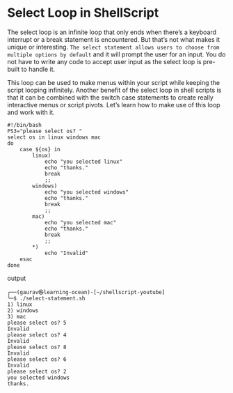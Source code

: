 # Select Loop in ShellScript


The select loop is an infinite loop that only ends when there’s a keyboard interrupt or a break statement is encountered. But that’s not what makes it unique or interesting. `The select statement allows users to choose from multiple options by default` and it will prompt the user for an input. You do not have to write any code to accept user input as the select loop is pre-built to handle it.

This loop can be used to make menus within your script while keeping the script looping infinitely. Another benefit of the select loop in shell scripts is that it can be combined with the switch case statements to create really interactive menus or script pivots. Let’s learn how to make use of this loop and work with it.
```
#!/bin/bash
PS3="please select os? "
select os in linux windows mac
do
    case ${os} in
        linux)
            echo "you selected linux"
            echo "thanks."
            break
            ;;
        windows)
            echo "you selected windows"
            echo "thanks."
            break
            ;;
        mac)
            echo "you selected mac"
            echo "thanks."
            break
            ;;
        *)
            echo "Invalid"
    esac
done
```
output
```
┌──(gaurav㉿learning-ocean)-[~/shellscript-youtube]
└─$ ./select-statement.sh
1) linux
2) windows
3) mac
please select os? 5
Invalid
please select os? 4
Invalid
please select os? 8
Invalid
please select os? 6
Invalid
please select os? 2
you selected windows
thanks.
```